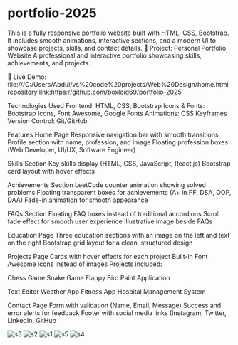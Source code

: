 # portfolio-2025
This is a fully responsive portfolio website built with HTML, CSS, Bootstrap. It includes smooth animations, interactive sections, and a modern UI to showcase projects, skills, and contact details.
🚀 Project: Personal Portfolio Website
A professional and interactive portfolio showcasing skills, achievements, and projects.

🔗 Live Demo: file:///C:/Users/Abdul/vs%20code%20projects/Web%20Design/home.html
repository link:https://github.com/boxloid69/portfolio-2025

 Technologies Used
Frontend: HTML, CSS, Bootstrap
Icons & Fonts: Bootstrap Icons, Font Awesome, Google Fonts
Animations: CSS Keyframes
Version Control: Git/GitHub

Features
Home Page
Responsive navigation bar with smooth transitions
Profile section with name, profession, and image
Floating profession boxes (Web Developer, UI/UX, Software Engineer)

Skills Section
Key skills display (HTML, CSS, JavaScript, React.js)
Bootstrap card layout with hover effects

Achievements Section
LeetCode counter animation showing solved problems
Floating transparent boxes for achievements (A+ in PF, DSA, OOP, DAA)
Fade-in animation for smooth appearance

FAQs Section
Floating FAQ boxes instead of traditional accordions
Scroll fade effect for smooth user experience
Illustrative image beside FAQs

Education Page
Three education sections with an image on the left and text on the right
Bootstrap grid layout for a clean, structured design

Projects Page
Cards with hover effects for each project
Built-in Font Awesome icons instead of images
Projects included:

Chess Game
Snake Game
Flappy Bird
Paint Application

Text Editor
Weather App
Fitness App
Hospital Management System


Contact Page
Form with validation (Name, Email, Message)
Success and error alerts for feedback
Footer with social media links (Instagram, Twitter, LinkedIn, GitHub

![s3](https://github.com/user-attachments/assets/7f0fbc69-7cc3-4c5c-8f52-90d65c32e1bc)
![s2](https://github.com/user-attachments/assets/8ce3c866-531a-4665-ac48-d128227b904a)
![s1](https://github.com/user-attachments/assets/bfa76b6b-fad2-408a-be1e-a4369ee7d04e)
![s5](https://github.com/user-attachments/assets/8a52a721-06d7-4a0d-abea-edcb8fa0fe11)
![s4](https://github.com/user-attachments/assets/c18c4ae7-38ed-4582-9355-5a4be5901692)
